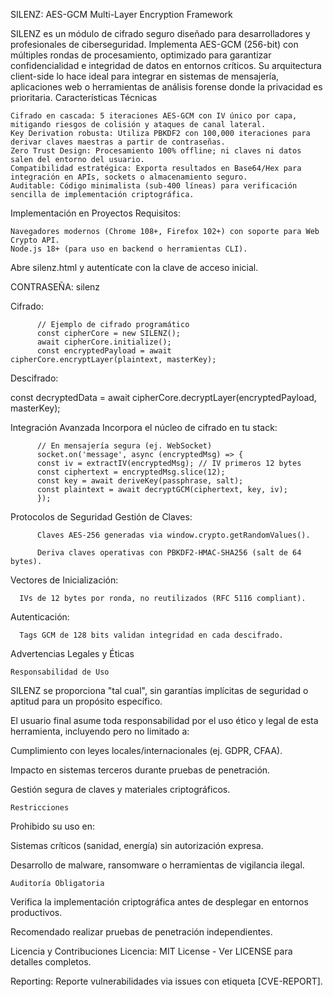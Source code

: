 SILENZ: AES-GCM Multi-Layer Encryption Framework

SILENZ es un módulo de cifrado seguro diseñado para desarrolladores y profesionales de ciberseguridad. Implementa AES-GCM (256-bit) con múltiples rondas de procesamiento, optimizado para garantizar confidencialidad e integridad de datos en entornos críticos. Su arquitectura client-side lo hace ideal para integrar en sistemas de mensajería, aplicaciones web o herramientas de análisis forense donde la privacidad es prioritaria.
Características Técnicas

    Cifrado en cascada: 5 iteraciones AES-GCM con IV único por capa, mitigando riesgos de colisión y ataques de canal lateral.
    Key Derivation robusta: Utiliza PBKDF2 con 100,000 iteraciones para derivar claves maestras a partir de contraseñas.
    Zero Trust Design: Procesamiento 100% offline; ni claves ni datos salen del entorno del usuario.
    Compatibilidad estratégica: Exporta resultados en Base64/Hex para integración en APIs, sockets o almacenamiento seguro.
    Auditable: Código minimalista (sub-400 líneas) para verificación sencilla de implementación criptográfica.

Implementación en Proyectos
Requisitos:

    Navegadores modernos (Chrome 108+, Firefox 102+) con soporte para Web Crypto API.
    Node.js 18+ (para uso en backend o herramientas CLI).

Abre silenz.html y autentícate con la clave de acceso inicial.

CONTRASEÑA: silenz 

Cifrado:

          // Ejemplo de cifrado programático
          const cipherCore = new SILENZ();
          await cipherCore.initialize();
          const encryptedPayload = await cipherCore.encryptLayer(plaintext, masterKey);

Descifrado:

const decryptedData = await cipherCore.decryptLayer(encryptedPayload, masterKey);

Integración Avanzada Incorpora el núcleo de cifrado en tu stack:

          // En mensajería segura (ej. WebSocket)
          socket.on('message', async (encryptedMsg) => {
          const iv = extractIV(encryptedMsg); // IV primeros 12 bytes
          const ciphertext = encryptedMsg.slice(12);
          const key = await deriveKey(passphrase, salt);
          const plaintext = await decryptGCM(ciphertext, key, iv);
          });

Protocolos de Seguridad Gestión de Claves:

          Claves AES-256 generadas via window.crypto.getRandomValues().
          
          Deriva claves operativas con PBKDF2-HMAC-SHA256 (salt de 64 bytes).

Vectores de Inicialización:

      IVs de 12 bytes por ronda, no reutilizados (RFC 5116 compliant).

Autenticación:

      Tags GCM de 128 bits validan integridad en cada descifrado.

Advertencias Legales y Éticas

    Responsabilidad de Uso

SILENZ se proporciona "tal cual", sin garantías implícitas de seguridad o aptitud para un propósito específico.

El usuario final asume toda responsabilidad por el uso ético y legal de esta herramienta, incluyendo pero no limitado a:

Cumplimiento con leyes locales/internacionales (ej. GDPR, CFAA).

Impacto en sistemas terceros durante pruebas de penetración.

Gestión segura de claves y materiales criptográficos.

    Restricciones

Prohibido su uso en:

Sistemas críticos (sanidad, energía) sin autorización expresa.

<Actividades que comprometan la privacidad o seguridad de entidades no autorizadas>

Desarrollo de malware, ransomware o herramientas de vigilancia ilegal.

    Auditoría Obligatoria

Verifica la implementación criptográfica antes de desplegar en entornos productivos.

Recomendado realizar pruebas de penetración independientes.

Licencia y Contribuciones Licencia: MIT License - Ver LICENSE para detalles completos.

Reporting: Reporte vulnerabilidades via issues con etiqueta [CVE-REPORT].
